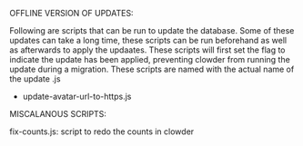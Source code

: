 OFFLINE VERSION OF UPDATES:

Following are scripts that can be run to update the database. Some of these updates can
take a long time, these scripts can be run beforehand as well as afterwards to apply
the updaates. These scripts will first set the flag to indicate the update has been
applied, preventing clowder from running the update during a migration. These scripts
are named with the actual name of the update .js

- update-avatar-url-to-https.js


MISCALANOUS SCRIPTS:

fix-counts.js: script to redo the counts in clowder
